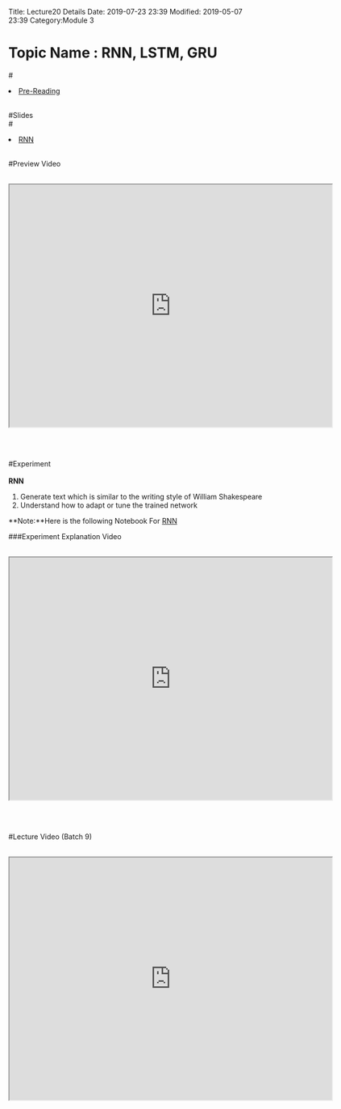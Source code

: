 Title: Lecture20 Details
Date: 2019-07-23 23:39
Modified: 2019-05-07 23:39
Category:Module 3

# Topic Name :   RNN, LSTM, GRU

#<li><a href="https://drive.google.com/file/d/19-0ZkFCAafiBvyNhYkFev5hPLhYsJJE2/view?usp=sharing" target="_blank">Pre-Reading</a></li> <br>

#Slides<br>
#<li><a href="https://www.dropbox.com/home/Batch7/Slides/Day22?preview=RNNs.pptx" target="_blank">RNN</a></li> <br>

#Preview Video <br><br>
<iframe src="https://videoken.com/embed/vkene-yT9v-tjDvQ"width="640" height="480"></iframe>

<br><br>

#Experiment<br><br>
**RNN**<br>
1.   Generate text which is similar to the writing style of William Shakespeare<br>
2.   Understand how to adapt or tune the trained network<br>

**Note:**Here is the following Notebook For [RNN](https://drive.google.com/file/d/1BIhh96BKrY0kfMHup0Fsy85wl9RW05sa/view?usp=sharing)

###Experiment Explanation Video <br><br>
<iframe src="https://cdn.talentsprint.com/talentsprint/archives/sc/aiml/aiml_2018_blr_b6/cfus/week_12/module_3_week_12_experiment_1.mp4"width="640" height="480"></iframe>

<br><br>

#Lecture Video (Batch 9) <br><br>
<iframe src="https://videoken.com/embed/vkene-_FZHcmPbJg"width="640" height="480"></iframe>







